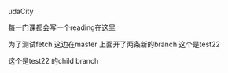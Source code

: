 udaCity 

每一门课都会写一个reading在这里

为了测试fetch 这边在master 上面开了两条新的branch 这个是test22

这个是test22 的child branch
